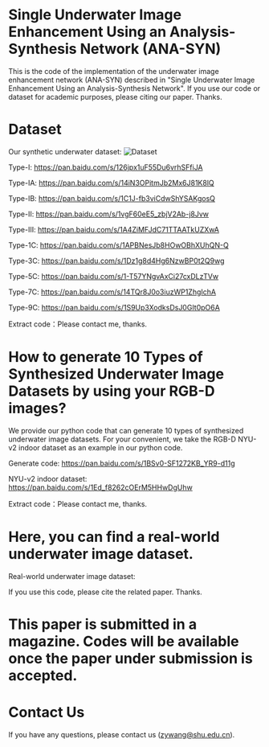 # Single Underwater Image Enhancement Using an Analysis-Synthesis Network (ANA-SYN)
This is the code of the implementation of the underwater image enhancement network (ANA-SYN) described in "Single Underwater Image Enhancement Using an Analysis-Synthesis Network". If you use our code or dataset for academic purposes, please citing our paper. Thanks.
##
# Dataset
Our synthetic underwater dataset:
![Dataset](https://github.com/zyWang-Power/ANA-SYN/blob/master/Image/Dataset.png)

Type-I: https://pan.baidu.com/s/126jpx1uF55Du6vrhSFfiJA

Type-IA: https://pan.baidu.com/s/14iN3OPitmJb2Mx6J81K8lQ

Type-IB: https://pan.baidu.com/s/1C1J-fb3viCdwShYSAKgosQ

Type-II: https://pan.baidu.com/s/1vgF60eE5_zbjV2Ab-j8Jvw

Type-III: https://pan.baidu.com/s/1A4ZiMFJdC71TTAATkUZXwA

Type-1C: https://pan.baidu.com/s/1APBNesJb8HOwOBhXUhQN-Q

Type-3C: https://pan.baidu.com/s/1Dz1g8d4Hg6NzwBP0t2Q9wg

Type-5C: https://pan.baidu.com/s/1-T57YNgvAxCi27cxDLzTVw

Type-7C: https://pan.baidu.com/s/14TQr8J0o3iuzWP1ZhgIchA

Type-9C: https://pan.baidu.com/s/1S9Up3XodksDsJ0GIt0pO6A

Extract code：Please contact me, thanks.
##
# How to generate 10 Types of Synthesized Underwater Image Datasets by using your RGB-D images?
We provide our python code that can generate 10 types of synthesized underwater image datasets. For your convenient, we take the RGB-D NYU-v2 indoor dataset as an example in our python code.

Generate code: https://pan.baidu.com/s/1BSv0-SF1272KB_YR9-d11g 

NYU-v2 indoor dataset: https://pan.baidu.com/s/1Ed_f8262cOErM5HHwDgUhw 

Extract code：Please contact me, thanks.
##
# Here, you can find a real-world underwater image dataset.

Real-world underwater image dataset: 

If you use this code, please cite the related paper. Thanks.
##
# This paper is submitted in a magazine. Codes will be available once the paper under submission is accepted.
##
# Contact Us
If you have any questions, please contact us (zywang@shu.edu.cn).
